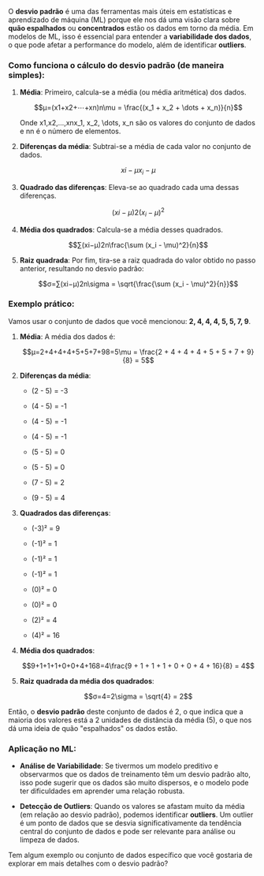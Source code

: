 O **desvio padrão** é uma das ferramentas mais úteis em estatísticas e aprendizado de máquina (ML) porque ele nos dá uma visão clara sobre **quão espalhados** ou **concentrados** estão os dados em torno da média. Em modelos de ML, isso é essencial para entender a **variabilidade dos dados**, o que pode afetar a performance do modelo, além de identificar **outliers**.

### Como funciona o cálculo do desvio padrão (de maneira simples):

1. **Média**: Primeiro, calcula-se a média (ou média aritmética) dos dados.
    
    $$μ=(x1+x2+⋯+xn)n\mu = \frac{(x_1 + x_2 + \dots + x_n)}{n}$$
    
    Onde x1,x2,…,xnx_1, x_2, \dots, x_n são os valores do conjunto de dados e nn é o número de elementos.
    
2. **Diferenças da média**: Subtrai-se a média de cada valor no conjunto de dados.
    
    $$xi−μx_i - \mu$$
3. **Quadrado das diferenças**: Eleva-se ao quadrado cada uma dessas diferenças.
    
    $$(xi−μ)2(x_i - \mu)^2$$
4. **Média dos quadrados**: Calcula-se a média desses quadrados.
    
    $$∑(xi−μ)2n\frac{\sum (x_i - \mu)^2}{n}$$
5. **Raiz quadrada**: Por fim, tira-se a raiz quadrada do valor obtido no passo anterior, resultando no desvio padrão:
    
    $$σ=∑(xi−μ)2n\sigma = \sqrt{\frac{\sum (x_i - \mu)^2}{n}}$$

### Exemplo prático:

Vamos usar o conjunto de dados que você mencionou: **2, 4, 4, 4, 5, 5, 7, 9**.

1. **Média**: A média dos dados é:
    
    $$μ=2+4+4+4+5+5+7+98=5\mu = \frac{2 + 4 + 4 + 4 + 5 + 5 + 7 + 9}{8} = 5$$
2. **Diferenças da média**:
    
    - (2 - 5) = -3
        
    - (4 - 5) = -1
        
    - (4 - 5) = -1
        
    - (4 - 5) = -1
        
    - (5 - 5) = 0
        
    - (5 - 5) = 0
        
    - (7 - 5) = 2
        
    - (9 - 5) = 4
        
3. **Quadrados das diferenças**:
    
    - (-3)² = 9
        
    - (-1)² = 1
        
    - (-1)² = 1
        
    - (-1)² = 1
        
    - (0)² = 0
        
    - (0)² = 0
        
    - (2)² = 4
        
    - (4)² = 16
        
4. **Média dos quadrados**:
    
    $$9+1+1+1+0+0+4+168=4\frac{9 + 1 + 1 + 1 + 0 + 0 + 4 + 16}{8} = 4$$
5. **Raiz quadrada da média dos quadrados**:
    
    $$σ=4=2\sigma = \sqrt{4} = 2$$

Então, o **desvio padrão** deste conjunto de dados é 2, o que indica que a maioria dos valores está a 2 unidades de distância da média (5), o que nos dá uma ideia de quão "espalhados" os dados estão.

### Aplicação no ML:

- **Análise de Variabilidade**: Se tivermos um modelo preditivo e observarmos que os dados de treinamento têm um desvio padrão alto, isso pode sugerir que os dados são muito dispersos, e o modelo pode ter dificuldades em aprender uma relação robusta.
    
- **Detecção de Outliers**: Quando os valores se afastam muito da média (em relação ao desvio padrão), podemos identificar **outliers**. Um outlier é um ponto de dados que se desvia significativamente da tendência central do conjunto de dados e pode ser relevante para análise ou limpeza de dados.
    

Tem algum exemplo ou conjunto de dados específico que você gostaria de explorar em mais detalhes com o desvio padrão?